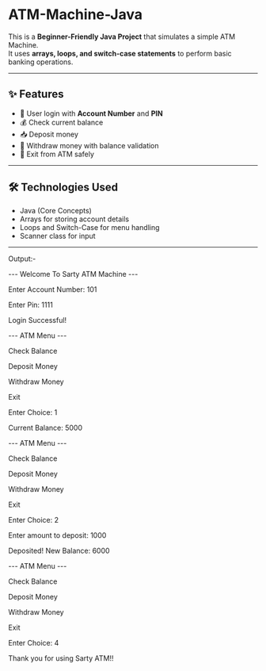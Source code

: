 # ATM-Machine-Java

This is a **Beginner-Friendly Java Project** that simulates a simple ATM Machine.  
It uses **arrays, loops, and switch-case statements** to perform basic banking operations.  

 ---
 
 ## ✨ Features

- 🔑 User login with **Account Number** and **PIN**  
- 💰 Check current balance  
- 📥 Deposit money  
- 💸 Withdraw money with balance validation  
- 🚪 Exit from ATM safely  

---

## 🛠️ Technologies Used
- Java (Core Concepts)
- Arrays for storing account details
- Loops and Switch-Case for menu handling
- Scanner class for input

---

Output:-

--- Welcome To Sarty ATM Machine ---

Enter Account Number: 101

Enter Pin: 1111

Login Successful!

--- ATM Menu ---

Check Balance

Deposit Money

Withdraw Money

Exit

Enter Choice: 1

Current Balance: 5000

--- ATM Menu ---

Check Balance

Deposit Money

Withdraw Money

Exit

Enter Choice: 2

Enter amount to deposit: 1000

Deposited! New Balance: 6000

--- ATM Menu ---

Check Balance

Deposit Money

Withdraw Money

Exit

Enter Choice: 4

Thank you for using Sarty ATM!!


